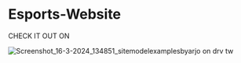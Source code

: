 # Esports-Website

CHECK IT OUT ON

![Screenshot_16-3-2024_134851_sitemodelexamplesbyarjo on drv tw](https://github.com/officiallyutso/Esports-Website/assets/62977856/a5058d25-ba7d-46f9-b1f1-4e6ea672c7b5)
